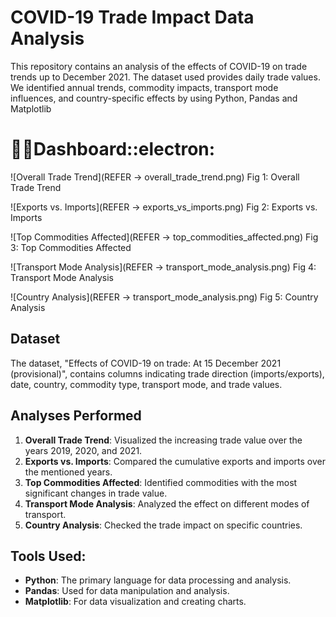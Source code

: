 # COVID-19 Trade Impact Data Analysis
This repository contains an analysis of the effects of COVID-19 on trade trends up to December 2021. The dataset used provides daily trade values. We identified annual trends, commodity impacts, transport mode influences, and country-specific effects by using Python, Pandas and Matplotlib

# :man_student:Dashboard::electron:

![Overall Trade Trend](REFER -> overall_trade_trend.png)
                                Fig 1: Overall Trade Trend


![Exports vs. Imports](REFER -> exports_vs_imports.png)
                                Fig 2: Exports vs. Imports             

![Top Commodities Affected](REFER -> top_commodities_affected.png)
                                Fig 3: Top Commodities Affected          

![Transport Mode Analysis](REFER -> transport_mode_analysis.png)
                                Fig 4: Transport Mode Analysis  

![Country Analysis](REFER -> transport_mode_analysis.png)
                                 Fig 5: Country Analysis 
## Dataset

The dataset, "Effects of COVID-19 on trade: At 15 December 2021 (provisional)", contains columns indicating trade direction (imports/exports), date, country, commodity type, transport mode, and trade values.

## Analyses Performed

1. **Overall Trade Trend**: Visualized the increasing trade value over the years 2019, 2020, and 2021.
2. **Exports vs. Imports**: Compared the cumulative exports and imports over the mentioned years.
3. **Top Commodities Affected**: Identified commodities with the most significant changes in trade value.
4. **Transport Mode Analysis**: Analyzed the effect on different modes of transport.
5. **Country Analysis**: Checked the trade impact on specific countries.

## Tools Used:

- **Python**: The primary language for data processing and analysis.
- **Pandas**: Used for data manipulation and analysis.
- **Matplotlib**: For data visualization and creating charts.


